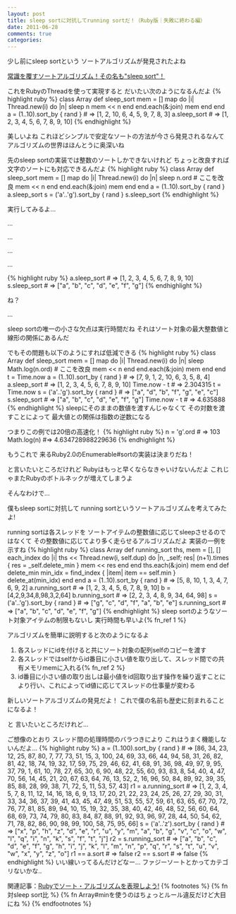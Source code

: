 ```yaml
---
layout: post
title: sleep sortに対抗してrunning sortだ！（Ruby版｜失敗に終わる編）
date: 2011-06-28
comments: true
categories:
---
```



少し前にsleep sortという
ソートアルゴリズムが発見されたよね

[常識を覆すソートアルゴリズム！その名も"sleep sort"！](http://d.hatena.ne.jp/gfx/20110519/1305810786)

これをRubyのThreadを使って実現すると
だいたい次のようになるんだよ
{% highlight ruby %}
class Array
  def sleep_sort
    mem = []
    map do |i|
      Thread.new(i) do |n|
        sleep n
        mem << n
      end
    end.each(&:join)
    mem
  end
end
a = (1..10).sort_by { rand } # => [1, 2, 10, 6, 4, 5, 9, 7, 8, 3]
a.sleep_sort # => [1, 2, 3, 4, 5, 6, 7, 8, 9, 10]
{% endhighlight %}

美しいよね
これほどシンプルで安定なソートの方法が今さら発見されるなんて
アルゴリズムの世界はほんとうに奥深いね

先のsleep sortの実装では整数のソートしかできないけれど
ちょっと改良すれば文字のソートにも対応できるんだよ
{% highlight ruby %}
class Array
  def sleep_sort
    mem = []
    map do |i|
      Thread.new(i) do |n|
        sleep n.ord         # ここを改良
        mem << n
      end
    end.each(&:join)
    mem
  end
end
a = (1..10).sort_by { rand }
a.sleep_sort
s = ('a'..'g').sort_by { rand }
s.sleep_sort
{% endhighlight %}

実行してみるよ...

...


...


...


...


{% highlight ruby %}
a.sleep_sort # => [1, 2, 3, 4, 5, 6, 7, 8, 9, 10]
s.sleep_sort # => ["a", "b", "c", "d", "e", "f", "g"]
{% endhighlight %}

ね？

...

sleep sortの唯一の小さな欠点は実行時間だね
それはソート対象の最大整数値と線形の関係にあるんだ

でもその問題も以下のようにすれば低減できる
{% highlight ruby %}
class Array
  def sleep_sort
    mem = []
    map do |i|
      Thread.new(i) do |n|
        sleep Math.log(n.ord)        # ここを改良
        mem << n
      end
    end.each(&:join)
    mem
  end
end
t = Time.now
a = (1..10).sort_by { rand } # => [7, 9, 1, 2, 10, 6, 3, 5, 8, 4]
a.sleep_sort # => [1, 2, 3, 4, 5, 6, 7, 8, 9, 10]
Time.now - t # => 2.304315
t = Time.now
s = ('a'..'g').sort_by { rand } # => ["a", "d", "b", "f", "g", "e", "c"]
s.sleep_sort # => ["a", "b", "c", "d", "e", "f", "g"]
Time.now - t # => 4.635888
{% endhighlight %}
sleepにそのままの数値を渡すんじゃなくて
その対数を渡すことによって
最大値との関係は指数の逆数になる

つまりこの例では20倍の高速化！
{% highlight ruby %}
n = 'g'.ord # => 103
Math.log(n) #=> 4.634728988229636
{% endhighlight %}

もうこれで
来るRuby2.0のEnumerable#sortの実装は決まりだね！

と言いたいところだけれど
Rubyはもっと早くならなきゃいけないんだよ
これじゃまたRubyのボトルネックが増えてしまうよ


そんなわけで...

僕もsleep sortに対抗して
running sortというソートアルゴリズムを考えてみたよ!

running sortは各スレッドを
ソートアイテムの整数値に応じてsleepさせるのではなくて
その整数値に応じてより多く走らせるアルゴリズムだよ
実装の一例を示すね
{% highlight ruby %}
class Array
  def running_sort
    ths, mem = [], []
    each_index do |i|
      ths << Thread.new(i, self.dup) do |n, _self; res|
        (n+1).times { res = _self.delete_min }
        mem << res
      end
    end
    ths.each(&:join)
    mem
  end
  def delete_min
    min_idx = find_index { |item| item == self.min }
    delete_at(min_idx)
  end
end
a = (1..10).sort_by { rand } # => [5, 8, 10, 1, 3, 4, 7, 6, 9, 2]
a.running_sort # => [1, 2, 3, 4, 5, 6, 7, 8, 9, 10]
b = [4,2,9,34,8,98,3,2,64]
b.running_sort # => [2, 2, 3, 4, 8, 9, 34, 64, 98]
s = ('a'..'g').sort_by { rand } # => ["g", "c", "d", "f", "a", "b", "e"]
s.running_sort # => ["a", "b", "c", "d", "e", "f", "g"]
{% endhighlight %}
sleep sortのようなソート対象アイテムの制限もないし
実行時間も早いよ{% fn_ref 1 %}

アルゴリズムを簡単に説明すると次のようになるよ
1. 各スレッドにidを付けると共にソート対象の配列selfのコピーを渡す
1. 各スレッドではselfからid番目に小さい値を取り出して、スレッド間での共有メモリmemに入れる{% fn_ref 2 %}
1. id番目に小さい値の取り出しは最小値をid回取り出す操作を繰り返すことにより行い、これによってid値に応じてスレッドの仕事量が変わる

新しいソートアルゴリズムの発見だよ！
これで僕の名前も歴史に刻まれることになるよ！

と
言いたいところだけれど...

ご想像のとおり
スレッド間の処理時間のバラつきにより
これはうまく機能しないんだよ...
{% highlight ruby %}
a = (1..100).sort_by { rand } # => [86, 34, 23, 12, 25, 87, 80, 7, 77, 73, 51, 15, 3, 100, 24, 69, 33, 66, 44, 94, 58, 31, 26, 82, 81, 42, 18, 74, 19, 32, 17, 59, 75, 29, 46, 62, 41, 68, 91, 36, 98, 49, 97, 9, 95, 37, 79, 1, 61, 10, 78, 27, 65, 30, 6, 90, 48, 22, 55, 60, 93, 83, 8, 54, 40, 4, 47, 70, 56, 14, 45, 21, 20, 67, 63, 64, 76, 13, 52, 2, 16, 96, 50, 84, 89, 92, 39, 35, 85, 88, 28, 99, 38, 71, 72, 5, 11, 53, 57, 43]
r1 = a.running_sort # => [1, 2, 3, 4, 5, 7, 8, 11, 12, 14, 16, 18, 6, 9, 13, 17, 20, 21, 22, 23, 24, 25, 26, 27, 29, 30, 31, 33, 34, 36, 37, 39, 41, 43, 45, 47, 49, 51, 53, 55, 57, 59, 61, 63, 65, 67, 70, 72, 76, 77, 81, 85, 89, 94, 10, 15, 19, 32, 35, 38, 40, 42, 46, 48, 52, 56, 60, 64, 68, 69, 73, 74, 79, 80, 83, 84, 87, 88, 91, 92, 93, 96, 97, 28, 44, 50, 54, 62, 71, 78, 82, 86, 90, 98, 99, 100, 58, 75, 95, 66]
s = ('a'..'z').sort_by { rand } # => ["x", "p", "h", "z", "d", "e", "r", "u", "y", "m", "a", "b", "g", "v", "c", "o", "w", "l", "q", "i", "n", "k", "s", "f", "t", "j"]
r2 = s.running_sort # => ["a", "b", "c", "d", "e", "f", "g", "h", "i", "j", "k", "l", "m", "n", "p", "q", "r", "s", "t", "u", "v", "w", "x", "y", "z", "o"]
r1 == a.sort # => false
r2 == s.sort # => false
{% endhighlight %}
いい線いってるんだけどなー...
ファジーソートとかってカテゴリないかな..

関連記事：[Rubyでソート・アルゴリズムを表現しよう!](http://d.hatena.ne.jp/keyesberry/20101012/p1)
{% footnotes %}
   {% fn 対sleep sort比 %}
   {% fn Array#minを使うのはちょっとルール違反だけど大目にね %}
{% endfootnotes %}
